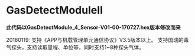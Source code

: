 # GasDetectModuleII
**此代码以GasDetectModule_4_Sensor-V01-00-170727.hex版本修改而来**

20180119:
支持《APP与机载管理单元通信协议》V3.5版本以上。
支持国瑞的毒气探头，支持读取量程、单位等，同时支持1~8种探头气体。